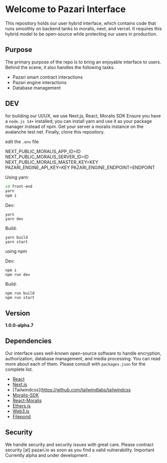 # Welcome to Pazari Interface

This repository holds our user hybrid interface, which contains code that runs smoothly on backend tanks to moralis, next, and vercel. It requires this hybrid model to be open-source while protecting our users in production.

## Purpose

The primary purpose of the repo is to bring an enjoyable interface to users. Behind the scene, it also handles the following tasks.

- Pazari smart contract interactions
- Pazari engine interactions
- Database management

## DEV

for building our UI/UX, we use Next.js, React, Moralis SDK
Ensure you have a `node.js 14+` installed; you can install yarn and use it as your package manager instead of npm. Get your server a moralis instance on the avalanche test net. Finally, clone this repository.

edit the `.env` file

NEXT_PUBLIC_MORALIS_APP_ID=ID
NEXT_PUBLIC_MORALIS_SERVER_ID=ID
NEXT_PUBLIC_MORALIS_MASTER_KEY=KEY
PAZARI_ENGINE_API_KEY=KEY
PAZARI_ENGINE_ENDPOINT=ENDPOINT

Using yarn:

```bash
cd front-end
yarn
npm i
```

Dev:

```
yarn
yarn dev
```

Build:

```
yarn build
yarn start
```

using npm

Dev:

```
npm i
npm run dev
```

Build:

```
npm run build
npm run start
```

## Version

**1.0.0-alpha.7**

## Dependencies

Our interface uses well-known open-source software to handle encryption, authorization, database management, and media processing. You can read more about each of them. Please consult with `packages.json` for the complete list.

- [React](https://github.com/facebook/react)
- [Next.js](https://github.com/vercel/next.js/)
- [Tailwindcss](https://github.com/tailwindlabs/tailwindcss
- [Moralis-SDK](https://github.com/MoralisWeb3/Moralis-JS-SDK)
- [React-Moralis](/https://github.com/MoralisWeb3/react-moralis)
- [Ethers.js](https://github.com/ethers-io/ethers.js)
- [Web3.js](https://github.com/ChainSafe/web3.js)
- [Filepond](https://github.com/pqina/filepond)

## Security

We handle security and security issues with great care. Please contract security [at] pazari.io as soon as you find a valid vulnerability.
Important
Currently alpha and under development .
